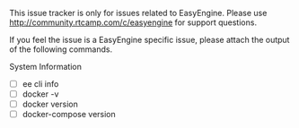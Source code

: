 This issue tracker is only for issues related to EasyEngine. Please use http://community.rtcamp.com/c/easyengine for support questions.

If you feel the issue is a EasyEngine specific issue, please attach the output of the following commands.

System Information
- [ ] ee cli info
- [ ] docker -v
- [ ] docker version
- [ ] docker-compose version
